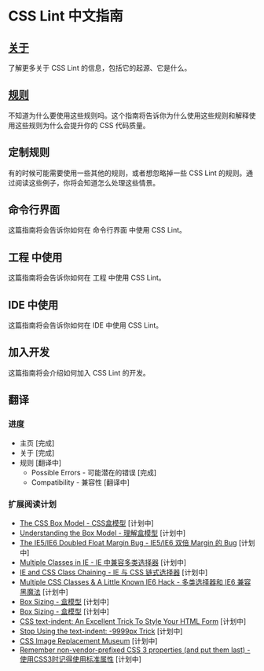 # CSS Lint 中文指南
## [关于](./about/about.md)

了解更多关于 CSS Lint 的信息，包括它的起源、它是什么。

## [规则](./rules/rules.md)

不知道为什么要使用这些规则吗。这个指南将告诉你为什么使用这些规则和解释使用这些规则为什么会提升你的 CSS 代码质量。

## 定制规则

有的时候可能需要使用一些其他的规则，或者想忽略掉一些 CSS Lint 的规则。通过阅读这些例子，你将会知道怎么处理这些情景。

## 命令行界面

这篇指南将会告诉你如何在 命令行界面 中使用 CSS Lint。

## 工程 中使用

这篇指南将会告诉你如何在 工程 中使用 CSS Lint。

## IDE 中使用

这篇指南将会告诉你如何在 IDE 中使用 CSS Lint。

## 加入开发

这篇指南将会介绍如何加入 CSS Lint 的开发。

## 翻译
### 进度
* 主页 [完成]
* 关于 [完成]
* 规则 [翻译中]
    * Possible Errors - 可能潜在的错误 [完成]
    * Compatibility   - 兼容性 [翻译中]

### 扩展阅读计划
* [The CSS Box Model - CSS盒模型](http://css-tricks.com/2841-the-css-box-model/) [计划中]
* [Understanding the Box Model - 理解盒模型](http://blog.simonwillison.net/post/58225400497/theboxmodel) [计划中]
* [The IE5/IE6 Doubled Float Margin Bug - IE5/IE6 双倍 Margin 的 Bug](http://www.positioniseverything.net/explorer/doubled-margin.html) [计划中]
* [Multiple Classes in IE - IE 中兼容多类选择器](http://www.ryanbrill.com/archives/multiple-classes-in-ie/) [计划中]
* [IE and CSS Class Chaining - IE 与 CSS 链式选择器](http://iamtotti.com/blog/2010/02/ie-and-css-class-chaining/) [计划中]
* [Multiple CSS Classes & A Little Known IE6 Hack - 多类选择器和 IE6 兼容黑魔法](http://www.oppenheim.com.au/2009/05/24/multiple-css-classes-a-little-known-ie6-hack/) [计划中]
* [Box Sizing - 盒模型](http://css-tricks.com/7323-box-sizing/) [计划中]
* [Box Sizing - 盒模型](https://developer.mozilla.org/En/CSS/Box-sizing) [计划中]
* [CSS text-indent: An Excellent Trick To Style Your HTML Form](http://aext.net/2010/02/css-text-indent-style-your-html-form/) [计划中]
* [Stop Using the text-indent: -9999px Trick](http://luigimontanez.com/2010/stop-using-text-indent-css-trick/) [计划中]
* [CSS Image Replacement Museum](http://css-tricks.com/examples/ImageReplacement/) [计划中]
* [Remember non-vendor-prefixed CSS 3 properties (and put them last) - 使用CSS3时记得使用标准属性](http://www.456bereastreet.com/archive/201009/remember_non-vendor-prefixed_css_3_properties_and_put_them_last/) [计划中]
